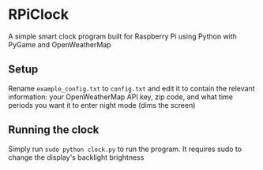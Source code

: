 # RPiClock

A simple smart clock program built for Raspberry Pi using Python with PyGame and OpenWeatherMap

## Setup

Rename `example_config.txt` to `config.txt` and edit it to contain the relevant information: your OpenWeatherMap API key, zip code, and what time periods you want it to enter night mode (dims the screen)

## Running the clock

Simply run `sudo python clock.py` to run the program. It requires sudo to change the display's backlight brightness